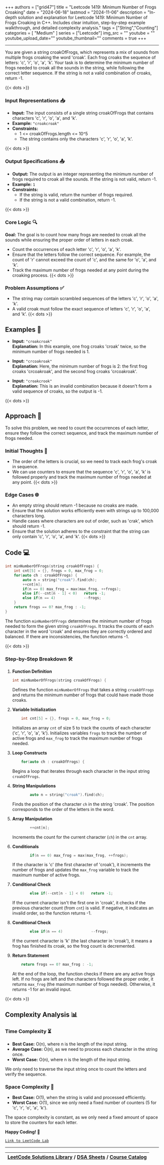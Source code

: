 
+++
authors = ["grid47"]
title = "Leetcode 1419: Minimum Number of Frogs Croaking"
date = "2024-06-18"
lastmod = "2024-11-06"
description = "In-depth solution and explanation for Leetcode 1419: Minimum Number of Frogs Croaking in C++. Includes clear intuition, step-by-step example walkthrough, and detailed complexity analysis."
tags = ["String","Counting"]
categories = [
    "Medium"
]
series = ["Leetcode"]
img_src = ""
youtube = ""
youtube_upload_date=""
youtube_thumbnail=""
comments = true
+++



---
You are given a string croakOfFrogs, which represents a mix of sounds from multiple frogs croaking the word 'croak'. Each frog croaks the sequence of letters: 'c', 'r', 'o', 'a', 'k'. Your task is to determine the minimum number of frogs needed to croak all the sounds in the string, while following the correct letter sequence. If the string is not a valid combination of croaks, return -1.
<!--more-->
{{< dots >}}
### Input Representations 📥
- **Input:** The input consists of a single string croakOfFrogs that contains characters 'c', 'r', 'o', 'a', and 'k'.
- **Example:** `"croakcroak"`
- **Constraints:**
	- 1 <= croakOfFrogs.length <= 10^5
	- The string contains only the characters 'c', 'r', 'o', 'a', 'k'.

{{< dots >}}
### Output Specifications 📤
- **Output:** The output is an integer representing the minimum number of frogs required to croak all the sounds. If the string is not valid, return -1.
- **Example:** `1`
- **Constraints:**
	- If the string is valid, return the number of frogs required.
	- If the string is not a valid combination, return -1.

{{< dots >}}
### Core Logic 🔍
**Goal:** The goal is to count how many frogs are needed to croak all the sounds while ensuring the proper order of letters in each croak.

- Count the occurrences of each letter 'c', 'r', 'o', 'a', 'k'.
- Ensure that the letters follow the correct sequence. For example, the count of 'r' cannot exceed the count of 'c', and the same for 'o', 'a', and 'k'.
- Track the maximum number of frogs needed at any point during the croaking process.
{{< dots >}}
### Problem Assumptions ✅
- The string may contain scrambled sequences of the letters 'c', 'r', 'o', 'a', 'k'.
- A valid croak must follow the exact sequence of letters 'c', 'r', 'o', 'a', and 'k'.
{{< dots >}}
## Examples 🧩
- **Input:** `"croakcroak"`  \
  **Explanation:** In this example, one frog croaks 'croak' twice, so the minimum number of frogs needed is 1.

- **Input:** `"crcoakroak"`  \
  **Explanation:** Here, the minimum number of frogs is 2: the first frog croaks 'crcoakroak', and the second frog croaks 'crcoakroak'.

- **Input:** `"croakcrook"`  \
  **Explanation:** This is an invalid combination because it doesn't form a valid sequence of croaks, so the output is -1.

{{< dots >}}
## Approach 🚀
To solve this problem, we need to count the occurrences of each letter, ensure they follow the correct sequence, and track the maximum number of frogs needed.

### Initial Thoughts 💭
- The order of the letters is crucial, so we need to track each frog's croak in sequence.
- We can use counters to ensure that the sequence 'c', 'r', 'o', 'a', 'k' is followed properly and track the maximum number of frogs needed at any point.
{{< dots >}}
### Edge Cases 🌐
- An empty string should return -1 because no croaks are made.
- Ensure that the solution works efficiently even with strings up to 100,000 characters long.
- Handle cases where characters are out of order, such as 'crak', which should return -1.
- Ensure that the solution adheres to the constraint that the string can only contain 'c', 'r', 'o', 'a', and 'k'.
{{< dots >}}
## Code 💻
```cpp
int minNumberOfFrogs(string croakOfFrogs) {
    int cnt[5] = {}, frogs = 0, max_frog = 0;
    for(auto ch : croakOfFrogs) {
        auto n = string("croak").find(ch);
        ++cnt[n];
        if(n == 0) max_frog = max(max_frog, ++frogs);
        else if(--cnt[n - 1] < 0)   return -1;
        else if(n == 4)             --frogs;
    }
    return frogs == 0? max_frog : -1;
}
```

The function `minNumberOfFrogs` determines the minimum number of frogs needed to form the given string `croakOfFrogs`. It tracks the counts of each character in the word 'croak' and ensures they are correctly ordered and balanced. If there are inconsistencies, the function returns -1.

{{< dots >}}
### Step-by-Step Breakdown 🛠️
1. **Function Definition**
	```cpp
	int minNumberOfFrogs(string croakOfFrogs) {
	```
	Defines the function `minNumberOfFrogs` that takes a string `croakOfFrogs` and returns the minimum number of frogs that could have made those croaks.

2. **Variable Initialization**
	```cpp
	    int cnt[5] = {}, frogs = 0, max_frog = 0;
	```
	Initializes an array `cnt` of size 5 to track the counts of each character ('c', 'r', 'o', 'a', 'k'). Initializes variables `frogs` to track the number of active frogs and `max_frog` to track the maximum number of frogs needed.

3. **Loop Constructs**
	```cpp
	    for(auto ch : croakOfFrogs) {
	```
	Begins a loop that iterates through each character in the input string `croakOfFrogs`.

4. **String Manipulations**
	```cpp
	        auto n = string("croak").find(ch);
	```
	Finds the position of the character `ch` in the string 'croak'. The position corresponds to the order of the letters in the word.

5. **Array Manipulation**
	```cpp
	        ++cnt[n];
	```
	Increments the count for the current character (`ch`) in the `cnt` array.

6. **Conditionals**
	```cpp
	        if(n == 0) max_frog = max(max_frog, ++frogs);
	```
	If the character is 'c' (the first character of 'croak'), it increments the number of frogs and updates the `max_frog` variable to track the maximum number of active frogs.

7. **Conditional Check**
	```cpp
	        else if(--cnt[n - 1] < 0)   return -1;
	```
	If the current character isn't the first one in 'croak', it checks if the previous character count (from `cnt`) is valid. If negative, it indicates an invalid order, so the function returns -1.

8. **Conditional Check**
	```cpp
	        else if(n == 4)             --frogs;
	```
	If the current character is 'k' (the last character in 'croak'), it means a frog has finished its croak, so the frog count is decremented.

9. **Return Statement**
	```cpp
	    return frogs == 0? max_frog : -1;
	```
	At the end of the loop, the function checks if there are any active frogs left. If no frogs are left and the characters followed the proper order, it returns `max_frog` (the maximum number of frogs needed). Otherwise, it returns -1 for an invalid input.

{{< dots >}}
## Complexity Analysis 📊
### Time Complexity ⏳
- **Best Case:** O(n), where n is the length of the input string.
- **Average Case:** O(n), as we need to process each character in the string once.
- **Worst Case:** O(n), where n is the length of the input string.

We only need to traverse the input string once to count the letters and verify the sequence.

### Space Complexity 💾
- **Best Case:** O(1), when the string is valid and processed efficiently.
- **Worst Case:** O(1), since we only need a fixed number of counters (5 for 'c', 'r', 'o', 'a', 'k').

The space complexity is constant, as we only need a fixed amount of space to store the counters for each letter.

**Happy Coding! 🎉**


[`Link to LeetCode Lab`](https://leetcode.com/problems/minimum-number-of-frogs-croaking/description/)

---

| [LeetCode Solutions Library](https://grid47.xyz/leetcode/) / [DSA Sheets](https://grid47.xyz/sheets/) / [Course Catalog](https://grid47.xyz/courses/) |
| --- |
